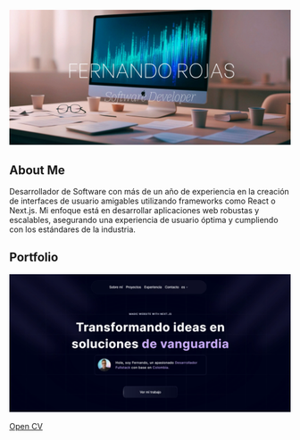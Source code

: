 ![background image](./images/background.webp)

## About Me 

Desarrollador de Software con más de un año de
experiencia en la creación de interfaces de
usuario amigables utilizando frameworks como
React o Next.js. Mi enfoque está en desarrollar
aplicaciones web robustas y escalables,
asegurando una experiencia de usuario óptima y
cumpliendo con los estándares de la industria.


## Portfolio

<a href="https://fernandorojas.vercel.app/" download >

![Portfolio](./images/portfolio.webp)
</a>

[Open CV](https://fernandorojas.vercel.app/es/curriculum.pdf)


<!-- ## Front-end Tools

<p>
  <code><img height="80px" src="./logos/CSS-Icon.svg"></code>
  <code><img height="80px" src="./logos/HTML-Icon.svg"></code>
  <code><img height="80px" src="./logos/Javascript-Icon.svg"></code>
  <code><img height="80px" src="./logos/Typescript-Icon.svg"></code>
  <code><img height="80px" src="./logos/React-Icon.svg"></code>
  <code><img height="80px" src="./logos/Sass-Icon.svg"></code>
  <code><img height="80px" src="./logos/Redux-Icon.svg"></code>
</p>

<br/>
<br/>

## Back-end Tools

<p>
  <code><img height="80px" src="./logos/NodeJS-Icon.svg"></code>
  <code><img height="80px" src="./logos/Express-Icon.svg"></code>
  <code><img height="80px"  src="https://www.vectorlogo.zone/logos/sequelizejs/sequelizejs-ar21.svg"></code>
  <code><img height="80px" src="./logos/PostgreSQL-Icon.svg"></code>
  <code><img height="80px" src="./logos/Git-Icon.svg"></code>
  <code><img height="80px" src="./logos/Github-Icon.svg"></code>
</p>

<br/>
<br/>

## I'm learning

<p>
  <code><img height="80px" src="./logos/Python-Icon.svg"></code>
  <code><img height="80px" src="./logos/FastAPI-Icon.svg"></code>
  <code><img height="80px" src="./logos/MongoDB-Icon.svg"></code>
</p>

</br> -->

